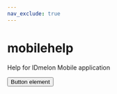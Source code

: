 ```yaml
---
nav_exclude: true
---
```


# mobilehelp
Help for IDmelon Mobile application

<button type="button" name="button" class="btn">Button element</button>

